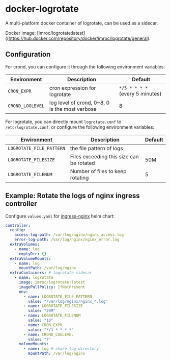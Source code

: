 # docker-logrotate

A multi-platform docker container of logrotate, can be used as a sidecar.

Docker image: [imroc/logrotate:latest]((https://hub.docker.com/repository/docker/imroc/logrotate/general).

## Configuration

For crond, you can configure it through the following environment variables:

| Environment      | Description                                    | Default                         |
| ---------------- | ---------------------------------------------- | ------------------------------- |
| `CRON_EXPR`      | cron expression for logrotate                  | `*/5 * * * *` (every 5 minutes) |
| `CROND_LOGLEVEL` | log level of crond, 0~8, 0 is the most verbose | 8                               |

For logrotate, you can directly mount `logrotate.conf` to `/etc/logrotate.conf`, or configure the following environment variables:

| Environment              | Description                              | Default |
| ------------------------ | ---------------------------------------- | ------- |
| `LOGROTATE_FILE_PATTERN` | the file pattern of logs                 |         |
| `LOGROTATE_FILESIZE`     | Files exceeding this size can be rotated | 50M     |
| `LOGROTATE_FILENUM`      | Number of files to keep rotating         | 5       |

## Example: Rotate the logs of nginx ingress controller

Configure `values.yaml` for [ingress-nginx](https://github.com/kubernetes/ingress-nginx/tree/main/charts/ingress-nginx) helm chart:

```yaml
controller:
  config:
    access-log-path: /var/log/nginx/nginx_access.log
    error-log-path: /var/log/nginx/nginx_error.log
  extraVolumes:
    - name: log
      emptyDir: {}
  extraVolumeMounts:
    - name: log
      mountPath: /var/log/nginx
  extraContainers: # logrotate sidecar
    - name: logrotate
      image: imroc/logrotate:latest
      imagePullPolicy: IfNotPresent
      env:
        - name: LOGROTATE_FILE_PATTERN
          value: "/var/log/nginx/nginx_*.log"
        - name: LOGROTATE_FILESIZE
          value: "20M"
        - name: LOGROTATE_FILENUM
          value: "10"
        - name: CRON_EXPR
          value: "*/1 * * * *"
        - name: CROND_LOGLEVEL
          value: "7"
      volumeMounts:
        - name: log # share log directory
          mountPath: /var/log/nginx
```
